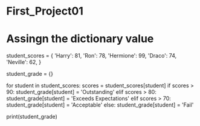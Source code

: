 # First_Project01
# Assingn the dictionary value

student_scores = {
	'Harry': 81,
	'Ron': 78,
	'Hermione': 99,
	'Draco': 74,
	'Neville': 62,
}

student_grade = {}

for student in student_scores:
	scores = student_scores[student]
	if scores > 90:
		student_grade[student] = 'Outstanding'
	elif scores > 80:
		student_grade[student] = 'Exceeds Expectations'
	elif scores > 70:
		student_grade[student] = 'Acceptable'
	else:
		student_grade[student] = 'Fail'

print(student_grade)